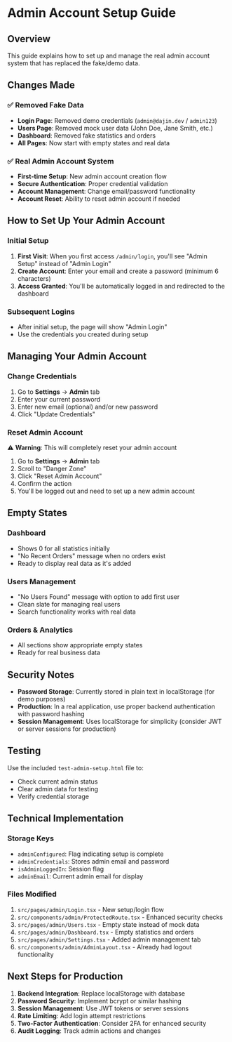 # Admin Account Setup Guide

## Overview
This guide explains how to set up and manage the real admin account system that has replaced the fake/demo data.

## Changes Made

### ✅ Removed Fake Data
- **Login Page**: Removed demo credentials (`admin@dajin.dev` / `admin123`)
- **Users Page**: Removed mock user data (John Doe, Jane Smith, etc.)
- **Dashboard**: Removed fake statistics and orders
- **All Pages**: Now start with empty states and real data

### ✅ Real Admin Account System
- **First-time Setup**: New admin account creation flow
- **Secure Authentication**: Proper credential validation
- **Account Management**: Change email/password functionality
- **Account Reset**: Ability to reset admin account if needed

## How to Set Up Your Admin Account

### Initial Setup
1. **First Visit**: When you first access `/admin/login`, you'll see "Admin Setup" instead of "Admin Login"
2. **Create Account**: Enter your email and create a password (minimum 6 characters)
3. **Access Granted**: You'll be automatically logged in and redirected to the dashboard

### Subsequent Logins
- After initial setup, the page will show "Admin Login"
- Use the credentials you created during setup

## Managing Your Admin Account

### Change Credentials
1. Go to **Settings** → **Admin** tab
2. Enter your current password
3. Enter new email (optional) and/or new password
4. Click "Update Credentials"

### Reset Admin Account
⚠️ **Warning**: This will completely reset your admin account
1. Go to **Settings** → **Admin** tab
2. Scroll to "Danger Zone"
3. Click "Reset Admin Account"
4. Confirm the action
5. You'll be logged out and need to set up a new admin account

## Empty States

### Dashboard
- Shows 0 for all statistics initially
- "No Recent Orders" message when no orders exist
- Ready to display real data as it's added

### Users Management
- "No Users Found" message with option to add first user
- Clean slate for managing real users
- Search functionality works with real data

### Orders & Analytics
- All sections show appropriate empty states
- Ready for real business data

## Security Notes

- **Password Storage**: Currently stored in plain text in localStorage (for demo purposes)
- **Production**: In a real application, use proper backend authentication with password hashing
- **Session Management**: Uses localStorage for simplicity (consider JWT or server sessions for production)

## Testing

Use the included `test-admin-setup.html` file to:
- Check current admin status
- Clear admin data for testing
- Verify credential storage

## Technical Implementation

### Storage Keys
- `adminConfigured`: Flag indicating setup is complete
- `adminCredentials`: Stores admin email and password
- `isAdminLoggedIn`: Session flag
- `adminEmail`: Current admin email for display

### Files Modified
1. `src/pages/admin/Login.tsx` - New setup/login flow
2. `src/components/admin/ProtectedRoute.tsx` - Enhanced security checks
3. `src/pages/admin/Users.tsx` - Empty state instead of mock data
4. `src/pages/admin/Dashboard.tsx` - Empty statistics and orders
5. `src/pages/admin/Settings.tsx` - Added admin management tab
6. `src/components/admin/AdminLayout.tsx` - Already had logout functionality

## Next Steps for Production

1. **Backend Integration**: Replace localStorage with database
2. **Password Security**: Implement bcrypt or similar hashing
3. **Session Management**: Use JWT tokens or server sessions
4. **Rate Limiting**: Add login attempt restrictions
5. **Two-Factor Authentication**: Consider 2FA for enhanced security
6. **Audit Logging**: Track admin actions and changes
